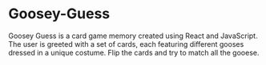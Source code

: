 # Goosey-Guess
Goosey Guess is a card game memory created using React and JavaScript. The user is greeted with a set of cards, each featuring different gooses dressed in a unique costume. Flip the cards and try to match all the gooese. 
